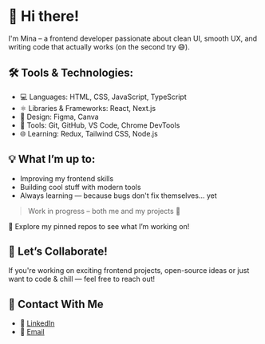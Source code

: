 # 👋 Hi there!

I'm Mina – a frontend developer passionate about clean UI, smooth UX, and writing code that actually works (on the second try 😅).

## 🛠 Tools & Technologies:
- 💻 Languages: HTML, CSS, JavaScript, TypeScript
- ⚛️ Libraries & Frameworks: React, Next.js
- 🎨 Design: Figma, Canva
- 🔧 Tools: Git, GitHub, VS Code, Chrome DevTools
- 🌐 Learning: Redux, Tailwind CSS, Node.js

## 💡 What I’m up to:
- Improving my frontend skills
- Building cool stuff with modern tools
- Always learning — because bugs don't fix themselves... yet

> Work in progress – both me and my projects 🚧

📂 Explore my pinned repos to see what I’m working on!

## 🤝 Let’s Collaborate!
If you're working on exciting frontend projects, open-source ideas or just want to code & chill — feel free to reach out!

## 🔗 Contact With Me

- 💼 [LinkedIn](https://www.linkedin.com/in/minamirzeva/)
- 📧 [Email](mailto:minamirzayeva000@gmail.com)
